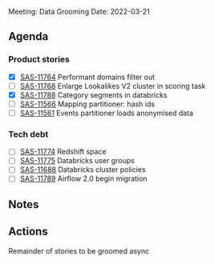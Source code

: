 
Meeting: Data Grooming
Date: 2022-03-21

## Agenda
### Product stories
- [x] [SAS-11764](https://hybridtheory.atlassian.net/browse/SAS-11764) Performant domains filter out
- [ ] [SAS-11768](https://hybridtheory.atlassian.net/browse/SAS-11768) Enlarge Lookalikes V2 cluster in scoring task
- [x] [SAS-11788](https://hybridtheory.atlassian.net/browse/SAS-11788) Category segments in databricks
- [ ] [SAS-11566](https://hybridtheory.atlassian.net/browse/SAS-11566) Mapping partitioner: hash ids
- [ ] [SAS-11561](https://hybridtheory.atlassian.net/browse/SAS-11561) Events partitioner loads anonymised data
### Tech debt
- [ ] [SAS-11774](https://hybridtheory.atlassian.net/browse/SAS-11774) Redshift space
- [ ] [SAS-11775](https://hybridtheory.atlassian.net/browse/SAS-11775) Databricks user groups
- [ ] [SAS-11688](https://hybridtheory.atlassian.net/browse/SAS-11688) Databricks cluster policies
- [ ] [SAS-11789](https://hybridtheory.atlassian.net/browse/SAS-11789) Airflow 2.0 begin migration

## Notes

## Actions

Remainder of stories to be groomed async
